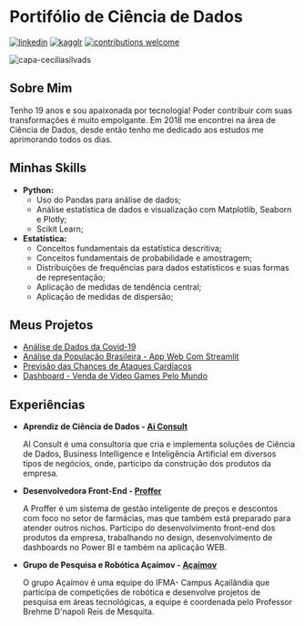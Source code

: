 # Portifólio de Ciência de Dados

[![linkedin](https://img.shields.io/badge/LinkedIn-Cecília%20Silva-B67066.svg?style=for-the-badge&logo=linkedin)](https://www.linkedin.com/in/ceciliasilvads/)
[![kagglr](https://img.shields.io/badge/Kaggle-Cecília%20Silva-B67066.svg?style=for-the-badge&logo=Kaggle)](https://www.kaggle.com/cecliasdesouza)
[![contributions welcome](https://img.shields.io/badge/Contributions-Welcome-B67066.svg?style=for-the-badge)](https://github.com/ceciliasilvads)

![capa-ceciliasilvads](https://github.com/ceciliasilvads/portifolio/blob/main/Capa.png)


## Sobre Mim
  Tenho 19 anos e sou apaixonada por tecnologia! Poder contribuir com suas transformações é muito empolgante. Em 2018 me encontrei na área de Ciência de Dados, desde então tenho me dedicado aos estudos me aprimorando todos os dias.

## Minhas Skills

- **Python:**
	- Uso do Pandas para análise de dados;
	- Análise estatística de dados e visualização com Matplotlib, Seaborn e Plotly;
	- Scikit Learn;
- **Estatística:**
	- Conceitos fundamentais da estatística descritiva;
	- Conceitos fundamentais de probabilidade e amostragem;
	- Distribuições de frequências para dados estatísticos e suas formas de representação;
	- Aplicação de medidas de tendência central;
	- Aplicação de medidas de dispersão;

## Meus Projetos
- [Análise de Dados da Covid-19](https://github.com/ceciliasilvads/analises_covid19)
- [Análise da População Brasileira - App Web Com Streamlit](https://github.com/ceciliasilvads/webapp_regioes)
- [Previsão das Chances de Ataques Cardíacos](https://github.com/ceciliasilvads/data-science-projects/tree/main/ML-Chances%20de%20Ataque%20Card%C3%ADaco)
- [Dashboard - Venda de Vídeo Games Pelo Mundo](https://github.com/ceciliasilvads/video-games-sales-2016)

## Experiências

 - **Aprendiz de Ciência de Dados - [Ai Consult](https://www.linkedin.com/company/ai-consult/)**
 		 
     AI Consult é uma consultoria que cria e implementa soluções de Ciência de Dados, Business Intelligence e Inteligência Artificial em diversos tipos de negócios, onde, participo da construção dos produtos da empresa.

- **Desenvolvedora Front-End - [Proffer](https://www.linkedin.com/company/proffer-ai/)**
		
    A Proffer é um sistema de gestão inteligente de preços e descontos com foco no setor de farmácias, mas que também está preparado para atender outros nichos. Participo do desenvolvimento front-end dos produtos da empresa, trabalhando no design, desenvolvimento de dashboards no Power BI e também na aplicação WEB.

- **Grupo de Pesquisa e Robótica Açaímov - [Açaímov](https://www.instagram.com/acaimov.ifma/)**
		
    O grupo Açaímov é uma equipe do IFMA- Campus Açailândia que participa de competições de robótica e desenvolve projetos de pesquisa em áreas tecnológicas, a equipe é coordenada pelo Professor Brehme D'napoli Reis de Mesquita.
